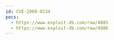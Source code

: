 ```yaml
---
id: CVE-2008-0234
pocs:
  - https://www.exploit-db.com/raw/4885
  - https://www.exploit-db.com/raw/4906
---
```

